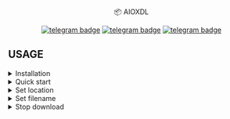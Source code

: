 <p align="center">
    📦 <a href="https://pypi.org/project/aioxdl" style="text-decoration:none;">AIOXDL</a>
</p>

<p align="center">
   <a href="https://telegram.me/Space_x_bots"><img src="https://img.shields.io/badge/Sᴘᴀᴄᴇ 𝕩 ʙᴏᴛꜱ-30302f?style=flat&logo=telegram" alt="telegram badge"/></a>
   <a href="https://telegram.me/clinton_abraham"><img src="https://img.shields.io/badge/Cʟɪɴᴛᴏɴ Aʙʀᴀʜᴀᴍ-30302f?style=flat&logo=telegram" alt="telegram badge"/></a>
   <a href="https://telegram.me/sources_codes"><img src="https://img.shields.io/badge/Sᴏᴜʀᴄᴇ ᴄᴏᴅᴇꜱ-30302f?style=flat&logo=telegram" alt="telegram badge"/></a>
</p>

## USAGE
<details>
    <summary>Installation</summary>

```bash
pip install aioxdl
```

</details>

<details>
    <summary>Quick start</summary>

```python
import asyncio
from aioxdl.modules import Aioxdl
from aioxdl.functions import AioxdlTimeout

# tsize = total size
# dsize = downloaded size

async def progress(tsize, dsize):
    percentage = round((dsize / tsize) * 100, 2)
    print(f"COMPLETED : {percentage}%")

async def main():
    try:
        core = Aioxdl(timeout=2000)
        link = "https://example.in/file.txt"
        file = await core.download(link, progress=progress)
        print(file)
    except AioxdlTimeout as errors:
        print(errors)
    except Exception as errors:
        print(errors)

asyncio.run(main())
```

</details>

<details>
    <summary>Set location</summary>

```python
import asyncio
from aioxdl.modules import Aioxdl
from aioxdl.functions import AioxdlTimeout

# tsize = total size
# dsize = downloaded size

async def progress(tsize, dsize):
    percentage = round((dsize / tsize) * 100, 2)
    print(f"COMPLETED : {percentage}%")

async def main():
    try:
        path = "/Downloads"
        core = Aioxdl(timeout=2000)
        link = "https://example.in/file.txt"
        file = await core.download(link, location=path, progress=progress)
        print(file)
    except AioxdlTimeout as errors:
        print(errors)
    except Exception as errors:
        print(errors)

asyncio.run(main())
```

</details>

<details>
    <summary>Set filename</summary>

```python
import asyncio
from aioxdl.modules import Aioxdl
from aioxdl.functions import AioxdlTimeout

# tsize = total size
# dsize = downloaded size

async def progress(tsize, dsize):
    percentage = round((dsize / tsize) * 100, 2)
    print(f"COMPLETED : {percentage}%")

async def main():
    try:
        name = "Clinton Abraham"
        core = Aioxdl(timeout=2000)
        link = "https://example.in/file.txt"
        file = await core.download(link, filename=name, progress=progress)
        print(file)
    except AioxdlTimeout as errors:
        print(errors)
    except Exception as errors:
        print(errors)

asyncio.run(main())
```

</details>

<details>
    <summary>Stop download</summary>

```python
import asyncio
from aioxdl.modules import Aioxdl
from aioxdl.functions import Cancelled
from aioxdl.functions import AioxdlTimeout

TASK_IDS = []

# tsize = total size
# dsize = downloaded size

async def progress(tsize, dsize, tuid):
    if tuid in TASK_IDS:
        percentage = round((dsize / tsize) * 100, 2)
        print(f"COMPLETED : {percentage}%")
    else:
        raise Cancelled("Cancelled ❌")

async def main():
    try:
        tuid = 1234567890
        TASK_IDS.append(tuid)
        core = Aioxdl(timeout=2000)
        link = "https://example.in/file.txt"
        file = await core.download(link, progress=progress, progress_args=(tuid))
        print(file)
    except AioxdlTimeout as errors:
        print(errors)
    except Cancelled as cancelled:
        print(cancelled)
    except Exception as errors:
        print(errors)

asyncio.run(main())
```
</details>
